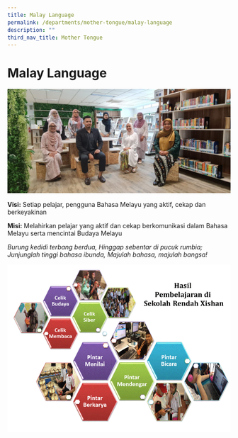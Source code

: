 ```yaml
---
title: Malay Language
permalink: /departments/mother-tongue/malay-language
description: ""
third_nav_title: Mother Tongue
---
```

# **Malay Language**

![](/images/Malay%20Department%20Picture%202022.jpeg)

**Visi:** Setiap pelajar, pengguna Bahasa Melayu yang aktif, cekap dan berkeyakinan

**Misi:** Melahirkan pelajar yang aktif dan cekap berkomunikasi dalam Bahasa Melayu serta mencintai Budaya Melayu


_Burung kedidi terbang berdua, Hinggap sebentar di pucuk rumbia;_    
_Junjunglah tinggi bahasa ibunda, Majulah bahasa, majulah bangsa!_

![](/images/MalayImage4.gif)
